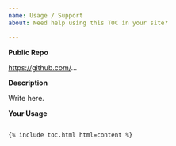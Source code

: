 ```yaml
---
name: Usage / Support
about: Need help using this TOC in your site?

---
```


**Public Repo**

<!--
  If we can clone your code and test things out before recommending them to,
  that'd be awesome! As long as it's public (GitHub, Gitlab, Bitbucket, your
  own host), they're all fine.
-->

https://github.com/...

**Description**

<!--
  What are you trying to achieve?
-->

Write here.

**Your Usage**

<!--
  How are you currently using the TOC include and how does the rest of your code look like?
-->

```markdown

```

```twig
{% include toc.html html=content %}
```

